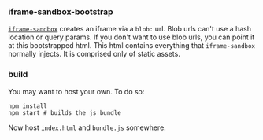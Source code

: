 ### iframe-sandbox-bootstrap

[`iframe-sandbox`](https://github.com/kumavis/iframe-sandbox) creates an iframe via a `blob:` url.
Blob urls can't use a hash location or query params.
If you don't want to use blob urls, you can point it at this bootstrapped html.
This html contains everything that `iframe-sandbox` normally injects.
It is comprised only of static assets.

### build

You may want to host your own. To do so:
```
npm install
npm start # builds the js bundle
```

Now host `index.html` and `bundle.js` somewhere.